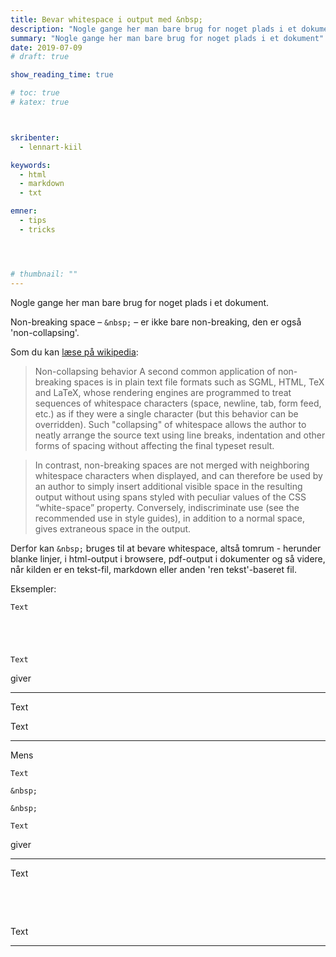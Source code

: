 ```yaml
---
title: Bevar whitespace i output med &nbsp;
description: "Nogle gange her man bare brug for noget plads i et dokument"
summary: "Nogle gange her man bare brug for noget plads i et dokument"
date: 2019-07-09
# draft: true

show_reading_time: true

# toc: true
# katex: true



skribenter:
  - lennart-kiil

keywords:
  - html
  - markdown
  - txt

emner:
  - tips
  - tricks




# thumbnail: ""
---
```


Nogle gange her man bare brug for noget plads i et dokument.

Non-breaking space – `&nbsp;` – er ikke bare non-breaking, den er også 'non-collapsing'.

Som du kan [læse på wikipedia](https://en.wikipedia.org/wiki/Non-breaking_space):

> Non-collapsing behavior
A second common application of non-breaking spaces is in plain text file formats such as SGML, HTML, TeX and LaTeX, whose rendering engines are programmed to treat sequences of whitespace characters (space, newline, tab, form feed, etc.) as if they were a single character (but this behavior can be overridden). Such "collapsing" of whitespace allows the author to neatly arrange the source text using line breaks, indentation and other forms of spacing without affecting the final typeset result.

> In contrast, non-breaking spaces are not merged with neighboring whitespace characters when displayed, and can therefore be used by an author to simply insert additional visible space in the resulting output without using spans styled with peculiar values of the CSS “white-space” property. Conversely, indiscriminate use (see the recommended use in style guides), in addition to a normal space, gives extraneous space in the output.

 Derfor kan `&nbsp;` bruges til at bevare whitespace, altså tomrum - herunder blanke linjer, i html-output i browsere, pdf-output i dokumenter og så videre, når kilden er en tekst-fil, markdown eller anden 'ren tekst'-baseret fil.

 Eksempler:

```
Text





Text
```
giver

----

Text

Text

----

Mens


```
Text

&nbsp;

&nbsp;

Text
```
giver

----

Text

&nbsp;

&nbsp;

Text

----
